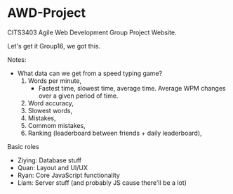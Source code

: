 # AWD-Project
CITS3403 Agile Web Development Group Project Website.

Let's get it Group16, we got this.

Notes:
- What data can we get from a speed typing game?
    1. Words per minute,
       - Fastest time, slowest time, average time. Average WPM changes over a given period of time.
    3. Word accuracy,
    4. Slowest words,
    5. Mistakes,
    6. Commom mistakes,
    7. Ranking (leaderboard between friends + daily leaderboard),
       
Basic roles
- Ziying: Database stuff
- Quan: Layout and UI/UX
- Ryan: Core JavaScript functionality
- Liam: Server stuff (and probably JS cause there'll be a lot)
